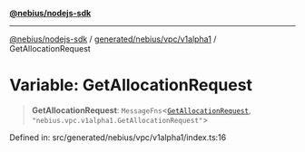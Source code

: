 [**@nebius/nodejs-sdk**](../../../../../README.md)

***

[@nebius/nodejs-sdk](../../../../../README.md) / [generated/nebius/vpc/v1alpha1](../README.md) / GetAllocationRequest

# Variable: GetAllocationRequest

> **GetAllocationRequest**: `MessageFns`\<[`GetAllocationRequest`](../interfaces/GetAllocationRequest.md), `"nebius.vpc.v1alpha1.GetAllocationRequest"`\>

Defined in: src/generated/nebius/vpc/v1alpha1/index.ts:16

